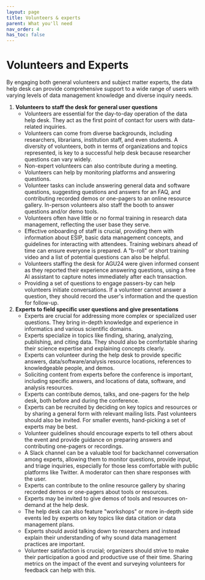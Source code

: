 ```yaml
---
layout: page
title: Volunteers & experts
parent: What you'll need
nav_order: 4
has_toc: false
---
```


# Volunteers and Experts

By engaging both general volunteers and subject matter experts, the data help
desk can provide comprehensive support to a wide range of users with varying
levels of data management knowledge and diverse inquiry needs.

<!-- prettier-ignore -->
1. **Volunteers to staff the desk for general user questions**
   - Volunteers are essential for the day-to-day operation of the data help desk. They act as the first point of contact for users with data-related inquiries.
   - Volunteers can come from diverse backgrounds, including researchers, librarians, institution staff, and even students. A diversity of volunteers, both in terms of organizations and topics represented, is key to a successful help desk because researcher questions can vary widely.
   - Non-expert volunteers can also contribute during a meeting.
   - Volunteers can help by monitoring platforms and answering questions.
   - Volunteer tasks can include answering general data and software questions, suggesting questions and answers for an FAQ, and contributing recorded demos or one-pagers to an online resource gallery. In-person volunteers also staff the booth to answer questions and/or demo tools.
   - Volunteers often have little or no formal training in research data management, reflecting the user base they serve.
   - Effective onboarding of staff is crucial, providing them with information about ESIP, basic data management concepts, and guidelines for interacting with attendees. Training webinars ahead of time can ensure everyone is prepared. A "b-roll" or short training video and a list of potential questions can also be helpful.
   - Volunteers staffing the desk for AGU24 were given informed consent as they reported their experience answering questions, using a free AI assistant to capture notes immediately after each transaction.
   - Providing a set of questions to engage passers-by can help volunteers initiate conversations. If a volunteer cannot answer a question, they should record the user's information and the question for follow-up.
1. **Experts to field specific user questions and give presentations**
   - Experts are crucial for addressing more complex or specialized user questions. They bring in-depth knowledge and experience in informatics and various scientific domains.
   - Experts specialize in topics like finding, sharing, analyzing, publishing, and citing data. They should also be comfortable sharing their science expertise and explaining concepts clearly.
   - Experts can volunteer during the help desk to provide specific answers, data/software/analysis resource locations, references to knowledgeable people, and demos.
   - Soliciting content from experts before the conference is important, including specific answers, and locations of data, software, and analysis resources.
   - Experts can contribute demos, talks, and one-pagers for the help desk, both before and during the conference.
   - Experts can be recruited by deciding on key topics and resources or by sharing a general form with relevant mailing lists. Past volunteers should also be invited. For smaller events, hand-picking a set of experts may be best.
   - Volunteer guidelines should encourage experts to tell others about the event and provide guidance on preparing answers and contributing one-pagers or recordings.
   - A Slack channel can be a valuable tool for backchannel conversation among experts, allowing them to monitor questions, provide input, and triage inquiries, especially for those less comfortable with public platforms like Twitter. A moderator can then share responses with the user.
   - Experts can contribute to the online resource gallery by sharing recorded demos or one-pagers about tools or resources.
   - Experts may be invited to give demos of tools and resources on-demand at the help desk.
   - The help desk can also feature "workshops" or more in-depth side events led by experts on key topics like data citation or data management plans.
   - Experts should avoid talking down to researchers and instead explain their understanding of why sound data management practices are important.
   - Volunteer satisfaction is crucial; organizers should strive to make their participation a good and productive use of their time. Sharing metrics on the impact of the event and surveying volunteers for feedback can help with this.
